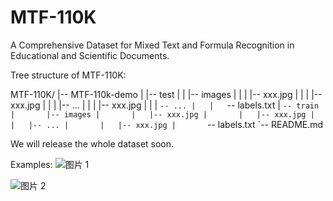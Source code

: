 # MTF-110K
A Comprehensive Dataset for Mixed Text and Formula Recognition in Educational and Scientific Documents.

Tree structure of MTF-110K:

MTF-110K/
|-- MTF-110k-demo
|   |-- test
|   |   |-- images
|   |   |   |-- xxx.jpg
|   |   |   |-- xxx.jpg
|   |   |   |-- ...
|   |   |   |-- xxx.jpg
|   |   |   `-- ...
|   |   `-- labels.txt
|   `-- train
|       |-- images
|       |   |-- xxx.jpg
|       |   |-- xxx.jpg
|       |   |-- ...
|       |   |-- xxx.jpg
|       `-- labels.txt
`-- README.md

We will release the whole dataset soon.

Examples:
![图片 1](https://github.com/lyhh123/MTF-xxx/assets/48280924/673269ac-2919-45cc-8d50-f48eeaab789e)

![图片 2](https://github.com/lyhh123/MTF-xxx/assets/48280924/ffcc8da2-76c1-4645-90bb-9cd85f6f80c4)
